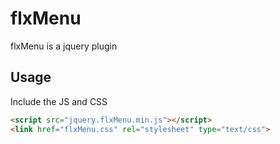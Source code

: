 # flxMenu
flxMenu is a jquery plugin 
## Usage 
Include the JS and CSS 
```HTML
<script src="jquery.flxMenu.min.js"></script>
<link href="flxMenu.css" rel="stylesheet" type="text/css">	
```
